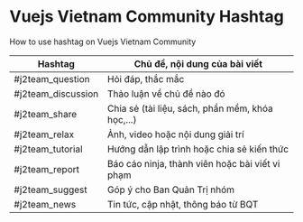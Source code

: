 # Vuejs Vietnam Community Hashtag
How to use hashtag on Vuejs Vietnam Community

| Hashtag            | Chủ đề, nội dung của bài viết                    |
|--------------------|--------------------------------------------------|
| #j2team_question   | Hỏi đáp, thắc mắc                                |
| #j2team_discussion | Thảo luận về chủ đề nào đó                       |
| #j2team_share      | Chia sẻ (tài liệu, sách, phần mềm, khóa học,...) |
| #j2team_relax      | Ảnh, video hoặc nội dung giải trí                |
| #j2team_tutorial   | Hướng dẫn lập trình hoặc chia sẻ kiến thức       |
| #j2team_report     | Báo cáo ninja, thành viên hoặc bài viết vi phạm  |
| #j2team_suggest    | Góp ý cho Ban Quản Trị nhóm                      |
| #j2team_news       | Tin tức, cập nhật, thông báo từ BQT              |
